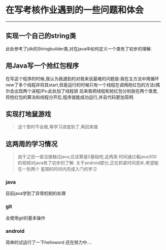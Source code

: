 # 在写考核作业遇到的一些问题和体会
-------------------------------------
## 实现一个自己的string类
此处参考了jdk的Stringbuilder类,对在java中如何定义一个类有了初步的理解.

## 用Java写一个抢红包程序
在写这个程序的时候,我认为我遇到的对我来说最难的问题是:我在主方法中用循环
new了多个线程并将其start,但是运行的时候只有一个线程在调用抢红包的方法(偶尔会出现两个进程)Ps:此处加了线程锁
后来我把线程和抢红包分别放在两个类里,将抢红包的算法和线程分开后,程序就能成功运行,并且代码更加简明.

## 实现打地鼠游戏
> 这个暂时不会做,等学习进度到了,再回来做

## 这两周的学习情况
> 由于之前一直没接触过java,应该算是0基础吧,这两周
时间通过看java300的视频对java有了初步的了解.
关于android部分,正在抓紧时间恶补,希望能在一到两个
星期的时间内完成入门的学习
### java
目前java学到了异常机制的处理
### git
会使用git的基本操作
### android
简单的试运行了一下helloword 还在努力中....


